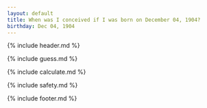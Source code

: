```yaml
---
layout: default
title: When was I conceived if I was born on December 04, 1904?
birthday: Dec 04, 1904
---
```


{% include header.md %}

{% include guess.md %}

{% include calculate.md %}

{% include safety.md %}

{% include footer.md %}



